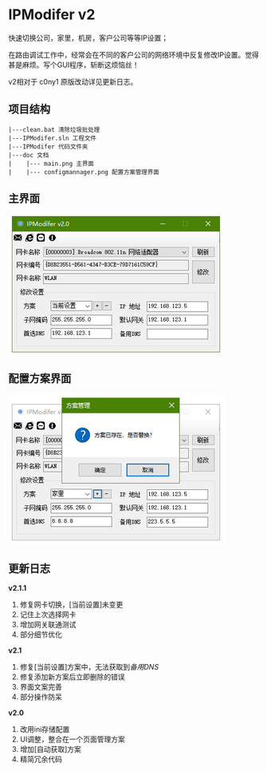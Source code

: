 # IPModifer v2
快速切换公司，家里，机房，客户公司等等IP设置；

在路由调试工作中，经常会在不同的客户公司的网络环境中反复修改IP设置。觉得甚是麻烦。写个GUI程序，斩断这烦恼丝！

v2相对于 c0ny1 原版改动详见更新日志。

## 项目结构
```
|---clean.bat 清除垃圾批处理
|---IPModifer.sln 工程文件
|---IPModifer 代码文件夹
|---doc 文档
|    |--- main.png 主界面
|    |--- configmannager.png 配置方案管理界面
```

## 主界面
![主界面](doc/main.png)

## 配置方案界面
![配置方案界面](doc/configmannager.png)

## 更新日志
**v2.1.1**
1. 修复网卡切换，[当前设置]未变更
2. 记住上次选择网卡
3. 增加网关联通测试
4. 部分细节优化

**v2.1**
1. 修复[当前设置]方案中，无法获取到*备用DNS*
2. 修复添加新方案后立即删除的错误
3. 界面文案完善
4. 部分操作防呆
  
**v2.0**
1. 改用ini存储配置
2. UI调整，整合在一个页面管理方案
3. 增加[自动获取]方案
4. 精简冗余代码
